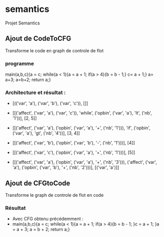 # semantics
Projet Semantics

## Ajout de CodeToCFG

Transforme le code en graph de controle de flot

### programme 

main(a,b,c){a = c; while(a < 1){a = a + 1; if(a > 4){b = b - 1;} c= a + 1;} a= a+3; a=b+2; return a;}

### Architecture et résultat :

- [(('var', 'a'), ('var', 'b'), ('var', 'c')), []]


- [[('affect', ('var', 'a'), ('var', 'c')), 'while', ('opbin', ('var', 'a'), 'lt', ('nb', '1'))], [2, 5]]


- [[('affect', ('var', 'a'), ('opbin', ('var', 'a'), '+', ('nb', '1'))), 'if', ('opbin', ('var', 'a'), 'gt', ('nb', '4'))], [3, 4]]


- [[('affect', ('var', 'b'), ('opbin', ('var', 'b'), '-', ('nb', '1')))], [4]]


- [[('affect', ('var', 'c'), ('opbin', ('var', 'a'), '+', ('nb', '1')))], [5]]


- [[('affect', ('var', 'a'), ('opbin', ('var', 'a'), '+', ('nb', '3'))), ('affect', ('var', 'a'), ('opbin', ('var', 'b'), '+', ('nb', '2')))], [('var', 'a')]]



## Ajout de CFGtoCode

Transforme le graph de controle de flot en code

### Résultat

- Avec CFG obtenu précédemment :
- main(a,b,c){a = c; while(a < 1){a = a + 1; if(a > 4){b = b - 1; }c = a + 1; }a = a + 3; a = b + 2; return a;}

